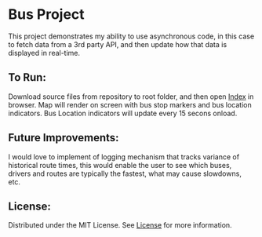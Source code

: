 # Bus Project

This project demonstrates my ability to use asynchronous code, in this case to fetch data from a 3rd party API, and then update how that data is displayed in real-time. 

## To Run: 

Download source files from repository to root folder, and then open [Index](https://github.com/joerobbins3/bus/blob/main/index.html) in browser. Map will render on screen with bus stop markers and bus location indicators. Bus Location indicators will update every 15 secons onload. 

## Future Improvements: 

I would love to implement of logging mechanism that tracks variance of historical route times, this would enable the user to see which buses, drivers and routes are typically the fastest, what may cause slowdowns, etc.

## License: 

Distributed under the MIT License. See [License](https://github.com/joerobbins3/bus/blob/main/LICENSE) for more information.

